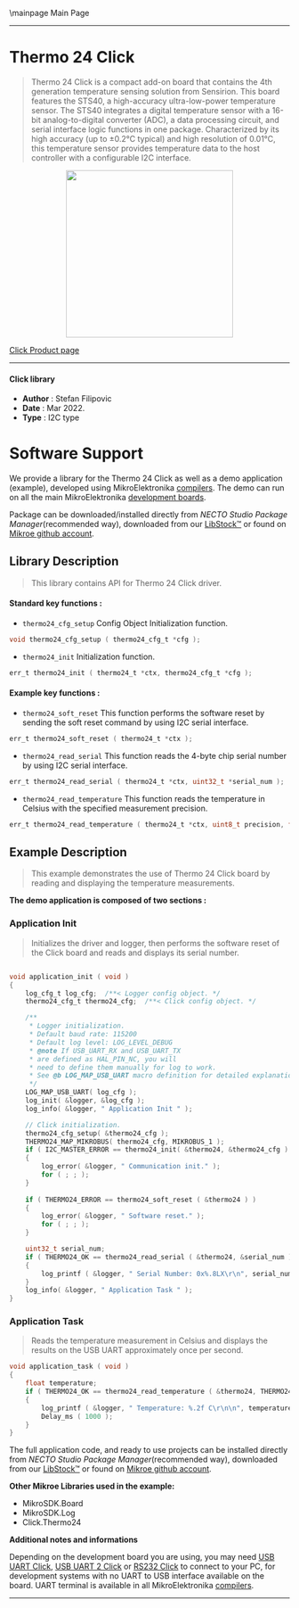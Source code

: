 \mainpage Main Page

---
# Thermo 24 Click

> Thermo 24 Click is a compact add-on board that contains the 4th generation temperature sensing solution from Sensirion. This board features the STS40, a high-accuracy ultra-low-power temperature sensor. The STS40 integrates a digital temperature sensor with a 16-bit analog-to-digital converter (ADC), a data processing circuit, and serial interface logic functions in one package. Characterized by its high accuracy (up to ±0.2°C typical) and high resolution of 0.01°C, this temperature sensor provides temperature data to the host controller with a configurable I2C interface.

<p align="center">
  <img src="https://download.mikroe.com/images/click_for_ide/thermo24_click.png" height=300px>
</p>

[Click Product page](https://www.mikroe.com/thermo-24-click)

---


#### Click library

- **Author**        : Stefan Filipovic
- **Date**          : Mar 2022.
- **Type**          : I2C type


# Software Support

We provide a library for the Thermo 24 Click
as well as a demo application (example), developed using MikroElektronika
[compilers](https://www.mikroe.com/necto-studio).
The demo can run on all the main MikroElektronika [development boards](https://www.mikroe.com/development-boards).

Package can be downloaded/installed directly from *NECTO Studio Package Manager*(recommended way), downloaded from our [LibStock&trade;](https://libstock.mikroe.com) or found on [Mikroe github account](https://github.com/MikroElektronika/mikrosdk_click_v2/tree/master/clicks).

## Library Description

> This library contains API for Thermo 24 Click driver.

#### Standard key functions :

- `thermo24_cfg_setup` Config Object Initialization function.
```c
void thermo24_cfg_setup ( thermo24_cfg_t *cfg );
```

- `thermo24_init` Initialization function.
```c
err_t thermo24_init ( thermo24_t *ctx, thermo24_cfg_t *cfg );
```

#### Example key functions :

- `thermo24_soft_reset` This function performs the software reset by sending the soft reset command by using I2C serial interface.
```c
err_t thermo24_soft_reset ( thermo24_t *ctx );
```

- `thermo24_read_serial` This function reads the 4-byte chip serial number by using I2C serial interface.
```c
err_t thermo24_read_serial ( thermo24_t *ctx, uint32_t *serial_num );
```

- `thermo24_read_temperature` This function reads the temperature in Celsius with the specified measurement precision.
```c
err_t thermo24_read_temperature ( thermo24_t *ctx, uint8_t precision, float *temperature );
```

## Example Description

> This example demonstrates the use of Thermo 24 Click board by reading and displaying the temperature measurements.

**The demo application is composed of two sections :**

### Application Init

> Initializes the driver and logger, then performs the software reset of the Click board and reads and displays its serial number.

```c

void application_init ( void )
{
    log_cfg_t log_cfg;  /**< Logger config object. */
    thermo24_cfg_t thermo24_cfg;  /**< Click config object. */

    /** 
     * Logger initialization.
     * Default baud rate: 115200
     * Default log level: LOG_LEVEL_DEBUG
     * @note If USB_UART_RX and USB_UART_TX 
     * are defined as HAL_PIN_NC, you will 
     * need to define them manually for log to work. 
     * See @b LOG_MAP_USB_UART macro definition for detailed explanation.
     */
    LOG_MAP_USB_UART( log_cfg );
    log_init( &logger, &log_cfg );
    log_info( &logger, " Application Init " );

    // Click initialization.
    thermo24_cfg_setup( &thermo24_cfg );
    THERMO24_MAP_MIKROBUS( thermo24_cfg, MIKROBUS_1 );
    if ( I2C_MASTER_ERROR == thermo24_init( &thermo24, &thermo24_cfg ) ) 
    {
        log_error( &logger, " Communication init." );
        for ( ; ; );
    }
    
    if ( THERMO24_ERROR == thermo24_soft_reset ( &thermo24 ) )
    {
        log_error( &logger, " Software reset." );
        for ( ; ; );
    }

    uint32_t serial_num;
    if ( THERMO24_OK == thermo24_read_serial ( &thermo24, &serial_num ) )
    {
        log_printf ( &logger, " Serial Number: 0x%.8LX\r\n", serial_num );
    }
    log_info( &logger, " Application Task " );
}

```

### Application Task

> Reads the temperature measurement in Celsius and displays the results on the USB UART approximately once per second.

```c
void application_task ( void )
{
    float temperature;
    if ( THERMO24_OK == thermo24_read_temperature ( &thermo24, THERMO24_MEASURE_PRECISION_HIGH, &temperature ) )
    {
        log_printf ( &logger, " Temperature: %.2f C\r\n\n", temperature );
        Delay_ms ( 1000 );
    }
}
```

The full application code, and ready to use projects can be installed directly from *NECTO Studio Package Manager*(recommended way), downloaded from our [LibStock&trade;](https://libstock.mikroe.com) or found on [Mikroe github account](https://github.com/MikroElektronika/mikrosdk_click_v2/tree/master/clicks).

**Other Mikroe Libraries used in the example:**

- MikroSDK.Board
- MikroSDK.Log
- Click.Thermo24

**Additional notes and informations**

Depending on the development board you are using, you may need
[USB UART Click](https://www.mikroe.com/usb-uart-click),
[USB UART 2 Click](https://www.mikroe.com/usb-uart-2-click) or
[RS232 Click](https://www.mikroe.com/rs232-click) to connect to your PC, for
development systems with no UART to USB interface available on the board. UART
terminal is available in all MikroElektronika
[compilers](https://shop.mikroe.com/compilers).

---
